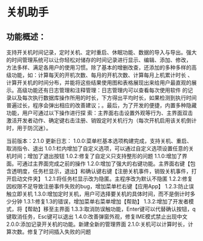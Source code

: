 # 关机助手

## 功能概述：
支持开关机时间记录，定时关机、定时重启、休眠功能、数据的导入与导出。强大的时间管理系统可以让你轻松对储存的时间记录进行显示、编辑、添加、修改，
方法多样、满足各用户的使用习惯。除了基本的增删改查，还添加的多种多样的高级功能，如：计算每天的开机次数、每月的开机次数、计算每月上机累计时长
、计算开关机的时间分布，并能将这些结果使用图和表格展现出来给用户最直观的展示。高级功能还有日志管理和注释管理：日志管理内可以查看每次使用软件
的记录以及每次执行数据库操作所用的时长，下方得出平均时长，如果检测到执行时间普遍过长，程序会弹出相应的改善建议；。最后，为了开发的便捷，内置多种隐藏功能，用户可通过以下操作进行探
索：主界面右击设置外观等行为、主界面双击激活开发者动作、确定键右击注册、销毁定时关机行为（每次开机启用该关机倒计时，用于防沉迷）。

当前版本：2.1.0
更新日志：
1.0.0:菜单栏基本选项构建完成，支持关机、重启、取消指令、退出
1.0.1:栏内增加了自定义选项，可以通过自定义选项设置任意的关机时间；增加了退出按钮
1.0.2:修复了自定义只支持整形的问题
1.1.0:增加了界面。可通过主界面完成之前的操作
1.2.0:增加了强大的右键功能。主界面右键【包含透明度，任务栏显示，退出】和确认键右键【注册关机事件，销毁关机事件，打开启动文件夹】
1.2.1:将任务栏显示改为隐匿。主程序改为默认不隐匿
1.2.2:修复因权限不足导致注册事件失败的bug，增加菜单栏右键【应用App】
1.2.3:防止误触立即关机
1.3.0:增加定时关机，用户可选择要关机的具体时间，而不是倒计时多少分钟
1.3.1:修复1.3的错误，增加菜单右菜单增加【帮助】
1.3.2:增加了开发者模式，将【帮助】移至主界面
1.3.3:取消防误触功能，Enter键可以代替确认按钮，q键取消任务，Esc键可以退出
1.4.0:改善弹窗外观，修复IME模式禁止出现中文
2.0.0:添加记录开关机的功能。新建全新的管理界面
2.1.0:关机可以计算时长，计算次数。修复了时间插入失败的问题
